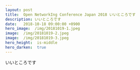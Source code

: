 ```yaml
---
layout: post
title:  Open NetworkIng Conference Japan 2018 いいところです
description: いいところです
date:   2018-10-18 09:00:00 +0900
hero_image:  /img/20181019-1.jpeg
image:  /img/20181019-2.jpeg
image:  /img/20181019-3.jpeg
hero_height:  is-middle
hero_darken:  true
---
```

いいところです